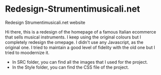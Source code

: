 # Redesign-Strumentimusicali.net
Redesign Strumentimusicali.net website

Hi there, this is a redesign of the homepage of a famous Italian ecommerce that sells musical instruments. I keep using the original colours but I completely redesign the omepage. I didn't use any Javascript, as the original one. I tried to maintain a good level of fidelity with the old one but I tried to moodernize it.
- In SRC folder, you can find all the images that I used for the project.
- In the Style folder, you can find the CSS file of the project.
